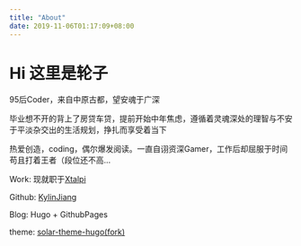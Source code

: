 ```yaml
---
title: "About"
date: 2019-11-06T01:17:09+08:00
---
```


# Hi 这里是轮子

95后Coder，来自中原古都，望安魂于广深  

毕业想不开的背上了房贷车贷，提前开始中年焦虑，遵循着灵魂深处的理智与不安于平淡杂交出的生活规划，挣扎而享受着当下

热爱创造，coding，偶尔爆发阅读。一直自诩资深Gamer，工作后却屈服于时间苟且打着王者（段位还不高…

Work: 现就职于[Xtalpi](http://www.xtalpi.com/)

Github: [KylinJiang](https://github.com/LunziQwQ)

Blog: Hugo + GithubPages

theme: [solar-theme-hugo(fork)](https://github.com/LunziQwQ/solar-theme-hugo)


